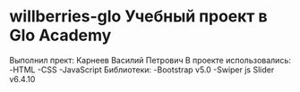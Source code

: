 # willberries-glo Учебный проект в Glo Academy
Выполнил прект: Карнеев Василий Петрович
В проекте использовались:
-HTML
-CSS
-JavaScript
Библиотеки:
-Bootstrap v5.0
-Swiper js Slider v6.4.10
